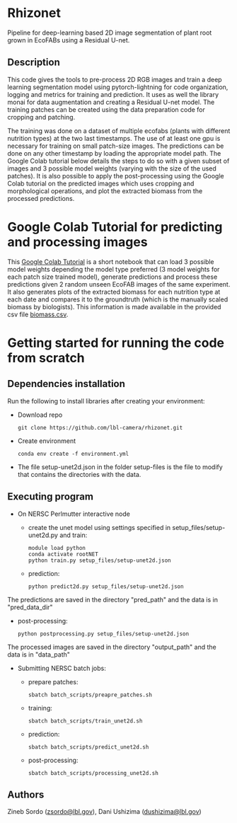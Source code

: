 # Rhizonet
Pipeline for deep-learning based 2D image segmentation of plant root grown in EcoFABs using a Residual U-net.

## Description

This code gives the tools to pre-process 2D RGB images and train a deep learning segmentation model using pytorch-lightning for code organization, logging and metrics for training and prediction. It uses as well the library monai for data augmentation and creating a Residual U-net model. 
The training patches can be created using the data preparation code for cropping and patching. 

The training was done on a dataset of multiple ecofabs (plants with different nutrition types) at the two last timestamps. The use of at least one gpu is necessary for training on small patch-size images.
The predictions can be done on any other timestamp by loading the appropriate model path. The Google Colab tutorial below details the steps to do so with a given subset of images and 3 possible model weights (varying with the size of the used patches).
It is also possible to apply the post-processing using the Google Colab tutorial on the predicted images which uses cropping and morphological operations, and plot the extracted biomass from the processed predictions. 

# Google Colab Tutorial for predicting and processing images
This [Google Colab Tutorial](https://colab.research.google.com/drive/1wWQLiIGTbs6q0024-PymPz93gnXOruoC?usp=sharing) is a short notebook that can load 3 possible model weights depending the model type preferred (3 model weights for each patch size trained model), generate predictions and process these predictions given 2 random unseen EcoFAB images of the same experiment. It also generates plots of the extracted biomass for each nutrition type at each date and compares it to the groundtruth (which is the manually scaled biomass by biologists). This information is made available in the provided csv file [biomass.csv](biomass.csv). 


# Getting started for running the code from scratch 

## Dependencies installation

Run the following to install libraries after creating your environment: 

- Download repo
    ```commandline
    git clone https://github.com/lbl-camera/rhizonet.git
    ```
- Create environment 

    ```commandline
    conda env create -f environment.yml 
    ```

- The file setup-unet2d.json in the folder setup-files is the file to modify that contains the directories with the data.

## Executing program

- On NERSC Perlmutter interactive node
  - create the unet model using settings specified in setup_files/setup-unet2d.py and train: 

    ```commandline
    module load python
    conda activate rootNET
    python train.py setup_files/setup-unet2d.json
    ```

  - prediction: 
    ```commandline
    python predict2d.py setup_files/setup-unet2d.json
    ```
The predictions are saved in the directory "pred_path" and the data is in "pred_data_dir"
  
  - post-processing: 
    ```commandline
    python postprocessing.py setup_files/setup-unet2d.json
    ```
The processed images are saved in the directory "output_path" and the data is in "data_path"

- Submitting NERSC batch jobs:
  - prepare patches:
    ```commandline
    sbatch batch_scripts/preapre_patches.sh
    ```
  
  - training: 
    ```commandline
    sbatch batch_scripts/train_unet2d.sh
    ```
  
  - prediction: 
    ```commandline
    sbatch batch_scripts/predict_unet2d.sh
    ```
  
  - post-processing: 
    ```commandline
    sbatch batch_scripts/processing_unet2d.sh
    ```

    
    
## Authors

Zineb Sordo (zsordo@lbl.gov), Dani Ushizima (dushizima@lbl.gov) 
